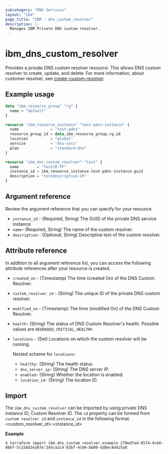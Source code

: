 ```yaml
---
subcategory: "DNS Services"
layout: "ibm"
page_title: "IBM : dns_custom_resolver"
description: |-
  Manages IBM Private DNS custom resolver.
---
```


# ibm_dns_custom_resolver

Provides a private DNS custom resolver resource. This allows DNS custom resolver to create, update, and delete. For more information, about customer resolver, see [create-custom-resolver](https://cloud.ibm.com/apidocs/dns-svcs#create-custom-resolver).


## Example usage

```terraform
data "ibm_resource_group" "rg" {
  name = "default"
}

resource "ibm_resource_instance" "test-pdns-instance" {
  name              = "test-pdns"
  resource_group_id = data.ibm_resource_group.rg.id
  location          = "global"
  service           = "dns-svcs"
  plan              = "standard-dns"
}

resource "ibm_dns_custom_resolver" "test" {
  name        = "testCR-TF"
  instance_id = ibm_resource_instance.test-pdns-instance.guid
  description = "testdescription-CR"
}
```

## Argument reference
Review the argument reference that you can specify for your resource. 

- `instance_id` - (Required, String) The GUID of the private DNS service instance.
- `name`- (Required, String) The name of the custom resolver.
- `description` - (Optional, String) Descriptive text of the custom resolver.

## Attribute reference
In addition to all argument reference list, you can access the following attribute references after your resource is created. 

- `created_on` - (Timestamp) The time (created On) of the DNS Custom Resolver. 
- `custom_resolver_id` - (String) The unique ID of the private DNS custom resolver.
- `modified_on` - (Timestamp) The time (modified On) of the DNS Custom Resolver.
- `health`- (String) The status of DNS Custom Resolver's health. Possible values are `DEGRADED`, `CRITICAL`, `HEALTHY`.
- `locations` - (Set) Locations on which the custom resolver will be running.

  Nested scheme for `locations`:
  - `healthy`- (String) The health status.
  - `dns_server_ip`- (String) The DNS server IP.
  - `enabled`- (String) Whether the location is enabled.
  - `location_id`- (String) The location ID.

## Import
The `ibm_dns_custom_resolver` can be imported by using private DNS instance ID, Custom Resolver ID.
The `id` property can be formed from `custom resolver id` and `instance_id` in the following format:
<custom_resolver_id>:<instance_id>

**Example**

```
$ terraform import ibm_dns_custom_resolver.example 270edfad-8574-4ce0-86bf-5c158d3e38fe:345ca2c4-83bf-4c04-bb09-5d8ec4d425a8
```
